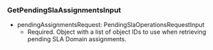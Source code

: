 ### GetPendingSlaAssignmentsInput


- pendingAssignmentsRequest: PendingSlaOperationsRequestInput
  - Required. Object with a list of object IDs to use when retrieving pending SLA Domain assignments.
